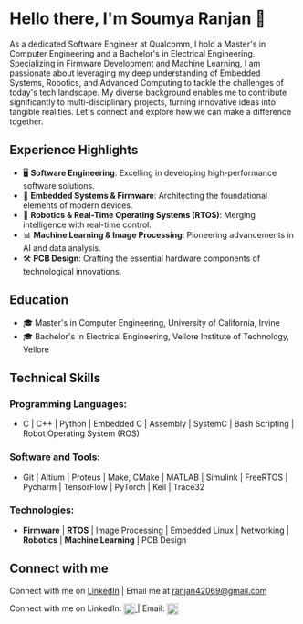 # Hello there, I'm Soumya Ranjan 👋

As a dedicated Software Engineer at Qualcomm, I hold a Master's in Computer Engineering and a Bachelor's in Electrical Engineering. Specializing in Firmware Development and Machine Learning, I am passionate about leveraging my deep understanding of Embedded Systems, Robotics, and Advanced Computing to tackle the challenges of today's tech landscape. My diverse background enables me to contribute significantly to multi-disciplinary projects, turning innovative ideas into tangible realities. Let's connect and explore how we can make a difference together.

## Experience Highlights

- 🖥️ **Software Engineering**: Excelling in developing high-performance software solutions.
- 🔌 **Embedded Systems & Firmware**: Architecting the foundational elements of modern devices.
- 🤖 **Robotics & Real-Time Operating Systems (RTOS)**: Merging intelligence with real-time control.
- 📊 **Machine Learning & Image Processing**: Pioneering advancements in AI and data analysis.
- 🛠️ **PCB Design**: Crafting the essential hardware components of technological innovations.

## Education

- 🎓 Master's in Computer Engineering, University of California, Irvine
- 🎓 Bachelor's in Electrical Engineering, Vellore Institute of Technology, Vellore

## Technical Skills

### Programming Languages:

- C | C++ | Python | Embedded C | Assembly | SystemC | Bash Scripting | Robot Operating System (ROS)

### Software and Tools:

- Git | Altium | Proteus | Make, CMake | MATLAB | Simulink | FreeRTOS | Pycharm | TensorFlow | PyTorch | Keil | Trace32

### Technologies:

- **Firmware** | **RTOS** | Image Processing | Embedded Linux | Networking | **Robotics** | **Machine Learning** | PCB Design

## Connect with me

Connect with me on [LinkedIn](https://www.linkedin.com/in/sranjan27/) | Email me at [ranjan42069@gmail.com](mailto:ranjan42069@gmail.com)

<p>
  Connect with me on LinkedIn: 
  <a href="https://www.linkedin.com/in/sranjan27/">
    <img src="https://cdn1.iconfinder.com/data/icons/logotypes/32/circle-linkedin-512.png" style="width: 20px; height: 20px; vertical-align: middle;">
  </a> | 
  Email: 
  <a href="mailto:ranjan42069@gmail.com">
    <img src="https://1000logos.net/wp-content/uploads/2021/05/Gmail-logo.png" style="width: 20px; height: 20px; vertical-align: middle;">
  </a>
</p>
